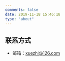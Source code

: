 ```yaml
---
comments: false
date: 2019-11-18 15:46:18
type: "about"
---
```


## 联系方式
* 邮箱：<a href="mailto:xuezhi@126.com?subject=from blog.xuezhisd.top">xuezhi@126.com</a>
